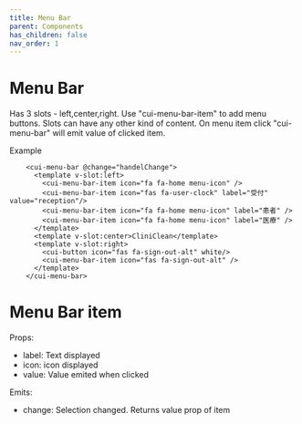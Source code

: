 ```yaml
---
title: Menu Bar
parent: Components
has_children: false
nav_order: 1
---
```


# Menu Bar

Has 3 slots - left,center,right.
Use "cui-menu-bar-item" to add menu buttons.
Slots can have any other kind of content.
On menu item click "cui-menu-bar" will emit value of clicked item.

Example
```
    <cui-menu-bar @change="handelChange">
      <template v-slot:left>
        <cui-menu-bar-item icon="fa fa-home menu-icon" />
        <cui-menu-bar-item icon="fas fa-user-clock" label="受付" value="reception"/>
        <cui-menu-bar-item icon="fa fa-home menu-icon" label="患者" />
        <cui-menu-bar-item icon="fa fa-home menu-icon" label="医療" />
      </template>
      <template v-slot:center>CliniClean</template>
      <template v-slot:right>
        <cui-button icon="fas fa-sign-out-alt" white/>
        <cui-menu-bar-item icon="fas fa-sign-out-alt" />
      </template>
    </cui-menu-bar>

```
# Menu Bar item

Props:
- label: Text displayed
- icon: icon displayed
- value: Value emited when clicked

Emits:
- change: Selection changed. Returns value prop of item